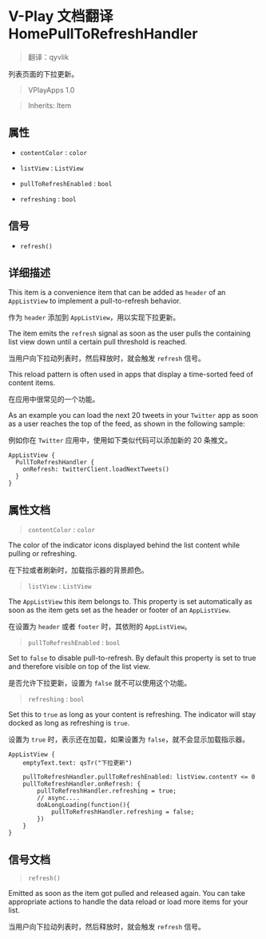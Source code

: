 # V-Play 文档翻译 HomePullToRefreshHandler

> 翻译：qyvlik

列表页面的下拉更新。

> VPlayApps 1.0

> Inherits: Item

## 属性

+ `contentColor` : `color`

+ `listView` : `ListView`

+ `pullToRefreshEnabled` : `bool`

+ `refreshing` : `bool`

## 信号

+ `refresh()`

## 详细描述

This item is a convenience item that can be added as `header` of an `AppListView` to implement a pull-to-refresh behavior.

作为 `header` 添加到 `AppListView`，用以实现下拉更新。

The item emits the `refresh` signal as soon as the user pulls the containing list view down until a certain pull threshold is reached.

当用户向下拉动列表时，然后释放时，就会触发 `refresh` 信号。

This reload pattern is often used in apps that display a time-sorted feed of content items.

在应用中很常见的一个功能。

As an example you can load the next 20 tweets in your `Twitter` app as soon as a user reaches the top of the feed, as shown in the following sample:

例如你在 `Twitter` 应用中，使用如下类似代码可以添加新的 20 条推文。

```
AppListView {
  PullToRefreshHandler {
    onRefresh: twitterClient.loadNextTweets()
  }
}
```

## 属性文档

> `contentColor` : `color`

The color of the indicator icons displayed behind the list content while pulling or refreshing.

在下拉或者刷新时，加载指示器的背景颜色。

> `listView` : `ListView`

The `AppListView` this item belongs to. This property is set automatically as soon as the item gets set as the header or footer of an `AppListView`.

在设置为 `header` 或者 `footer` 时，其依附的 `AppListView`。

> `pullToRefreshEnabled` : `bool`

Set to `false` to disable pull-to-refresh. By default this property is set to true and therefore visible on top of the list view.

是否允许下拉更新，设置为 `false` 就不可以使用这个功能。

> `refreshing` : `bool`

Set this to `true` as long as your content is refreshing. The indicator will stay docked as long as refreshing is `true`.

设置为 `true` 时，表示还在加载，如果设置为 `false`，就不会显示加载指示器。

```
AppListView {
    emptyText.text: qsTr("下拉更新")

    pullToRefreshHandler.pullToRefreshEnabled: listView.contentY <= 0
    pullToRefreshHandler.onRefresh: {
        pullToRefreshHandler.refreshing = true;
        // async....
        doALongLoading(function(){
            pullToRefreshHandler.refreshing = false;
        })
    }
}
```

## 信号文档

> `refresh()`

Emitted as soon as the item got pulled and released again. You can take appropriate actions to handle the data reload or load more items for your list.

当用户向下拉动列表时，然后释放时，就会触发 `refresh` 信号。

